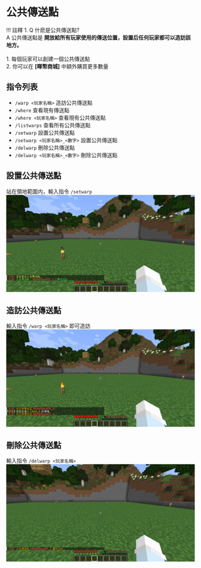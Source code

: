 # 公共傳送點

!!! 註釋
    1. Q 什麽是公共傳送點?
    <br>
       A 公共傳送點是 **開放給所有玩家使用的傳送位置，設置后任何玩家都可以造訪該地方。**
    <br>
    <br>
    1. 每個玩家可以創建一個公共傳送點
    <br>
    2. 你可以在 **[暉幣商城]** 中額外購買更多數量

## 指令列表
- `/warp <玩家名稱>` 造訪公共傳送點
- `/where` 查看現有傳送點
- `/where <玩家名稱>` 查看現有公共傳送點
- `/listwarps` 查看所有公共傳送點
- `/setwarp` 設置公共傳送點
- `/setwarp <玩家名稱>_<數字>` 設置公共傳送點
- `/delwarp` 刪除公共傳送點
- `/delwarp <玩家名稱>_<數字>` 刪除公共傳送點

## 設置公共傳送點
站在領地範圍内，輸入指令 `/setwarp`
![圖片](assets/warp/setwarp.png)
## 造訪公共傳送點
輸入指令 `/warp <玩家名稱>` 即可造訪
![圖片](assets/warp/warp.png)
## 刪除公共傳送點
輸入指令 `/delwarp <玩家名稱>`
![圖片](assets/warp/delwarp.png)